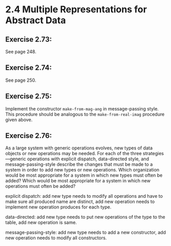 # 2.4 Multiple Representations for Abstract Data

## Exercise 2.73:

See page 248.

## Exercise 2.74:

See page 250.

## Exercise 2.75:

Implement the constructor `make-from-mag-ang` in message-passing style. This procedure should be analogous to the `make-from-real-imag` procedure given above.

## Exercise 2.76:

As a large system with generic operations evolves, new types of data objects or new operations may be needed. For each of the three strategies—generic operations with explicit dispatch, data-directed style, and message-passing-style describe the changes that must be made to a system in order to add new types or new operations. Which organization would be most appropriate for a system in which new types must often be added? Which would be most appropriate for a system in which new operations must often be added?

explicit dispatch: add new type needs to modify all operations and have to make sure all produced name are distinct, add new operation needs to implement new operation produces for each type.

data-directed: add new type needs to put new operations of the type to the table, add new operation is same.

message-passing-style: add new type needs to add a new constructor, add new operation needs to modify all constructors.
